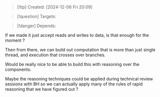 
>[!tip] Created: [2024-12-06 Fri 20:09]

>[!question] Targets: 

>[!danger] Depends: 

If we made it just accept reads and writes to data, is that enough for the moment ?

Then from there, we can build out computation that is more than just single thread, and execution that crosses over branches.

Would be really nice to be able to build this with reasoning over the components.

Maybe the reasoning techniques could be applied during technical review sessions with BH so we can actually apply many of the rules of rapid reasoning that we have figured out ?